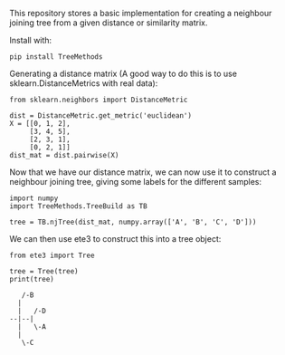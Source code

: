 This repository stores a basic implementation for creating a neighbour joining tree from a given distance or similarity matrix.

Install with:

    pip install TreeMethods

Generating a distance matrix (A good way to do this is to use sklearn.DistanceMetrics with real data):

    from sklearn.neighbors import DistanceMetric

    dist = DistanceMetric.get_metric('euclidean')
    X = [[0, 1, 2],
         [3, 4, 5],
         [2, 3, 1],
         [0, 2, 1]]
    dist_mat = dist.pairwise(X)

Now that we have our distance matrix, we can now use it to construct a neighbour joining tree, 
giving some labels for the different samples:

    import numpy
    import TreeMethods.TreeBuild as TB

    tree = TB.njTree(dist_mat, numpy.array(['A', 'B', 'C', 'D']))

We can then use ete3 to construct this into a tree object:

    from ete3 import Tree

    tree = Tree(tree)
    print(tree)

       /-B
      |
      |   /-D
    --|--|
      |   \-A
      |
       \-C
